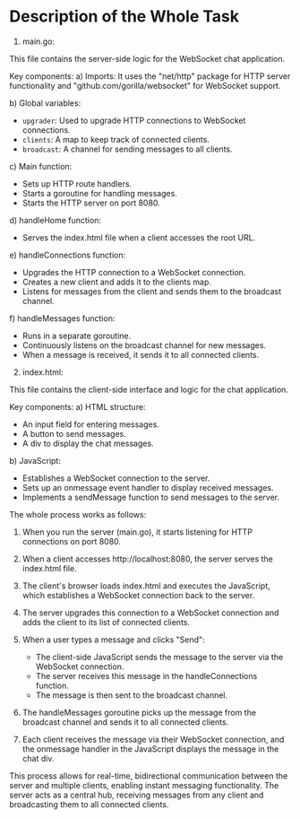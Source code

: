 # Description of the Whole Task

1. main.go:

This file contains the server-side logic for the WebSocket chat application.

Key components:
a) Imports: It uses the "net/http" package for HTTP server functionality and "github.com/gorilla/websocket" for WebSocket support.

b) Global variables:
   - `upgrader`: Used to upgrade HTTP connections to WebSocket connections.
   - `clients`: A map to keep track of connected clients.
   - `broadcast`: A channel for sending messages to all clients.

c) Main function:
   - Sets up HTTP route handlers.
   - Starts a goroutine for handling messages.
   - Starts the HTTP server on port 8080.

d) handleHome function:
   - Serves the index.html file when a client accesses the root URL.

e) handleConnections function:
   - Upgrades the HTTP connection to a WebSocket connection.
   - Creates a new client and adds it to the clients map.
   - Listens for messages from the client and sends them to the broadcast channel.

f) handleMessages function:
   - Runs in a separate goroutine.
   - Continuously listens on the broadcast channel for new messages.
   - When a message is received, it sends it to all connected clients.

2. index.html:

This file contains the client-side interface and logic for the chat application.

Key components:
a) HTML structure:
   - An input field for entering messages.
   - A button to send messages.
   - A div to display the chat messages.

b) JavaScript:
   - Establishes a WebSocket connection to the server.
   - Sets up an onmessage event handler to display received messages.
   - Implements a sendMessage function to send messages to the server.

The whole process works as follows:

1. When you run the server (main.go), it starts listening for HTTP connections on port 8080.

2. When a client accesses http://localhost:8080, the server serves the index.html file.

3. The client's browser loads index.html and executes the JavaScript, which establishes a WebSocket connection back to the server.

4. The server upgrades this connection to a WebSocket connection and adds the client to its list of connected clients.

5. When a user types a message and clicks "Send":
   - The client-side JavaScript sends the message to the server via the WebSocket connection.
   - The server receives this message in the handleConnections function.
   - The message is then sent to the broadcast channel.

6. The handleMessages goroutine picks up the message from the broadcast channel and sends it to all connected clients.

7. Each client receives the message via their WebSocket connection, and the onmessage handler in the JavaScript displays the message in the chat div.

This process allows for real-time, bidirectional communication between the server and multiple clients, enabling instant messaging functionality. The server acts as a central hub, receiving messages from any client and broadcasting them to all connected clients.